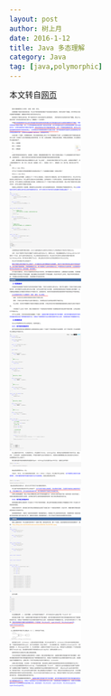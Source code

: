 ```yaml
---
layout: post
author: 树上月
date: 2016-1-12
title: Java 多态理解
category: Java
tag: [java,polymorphic]
---
```


本文转自[网页](http://www.cnblogs.com/chenssy/p/3372798.html)

<!-- more -->

![Java Polymorphic](/public/img/java/java_polymorphic.png)
